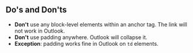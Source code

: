 ## Do's and Don'ts

 * __Don't__ use any block-level elements within an anchor tag. The link will not work in Outlook.
 * __Don't__ use padding anywhere. Outlook will collapse it.
 * __Exception__: padding works fine in Outlook on `td` elements.